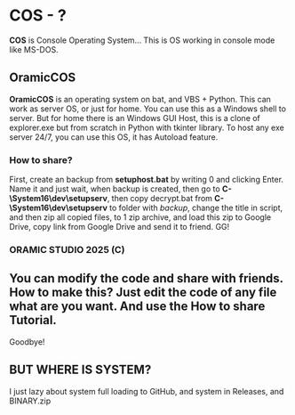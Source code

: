 # COS - ?
**COS** is Console Operating System... This is OS working in console mode like MS-DOS. 

## OramicCOS
**OramicCOS** is an operating system on bat, and VBS + Python. This can work as server OS, or just for home. 
You can use this as a Windows shell to server. But for home there is an Windows GUI Host, this is a clone of explorer.exe but from scratch in Python with 
tkinter library. To host any exe server 24/7, you can use this OS, it has Autoload feature. 

### How to share?
First, create an backup from **setuphost.bat** by writing 0 and clicking Enter. Name it and just wait, when backup is created,
then go to **C-\System16\dev\setupserv**, then copy decrypt.bat from **C-\System16\dev\setupserv** to folder with *backup*, change the title in script, 
and then zip all copied files, to 1 zip archive, and load this zip to Google Drive, copy link from Google Drive and send it to friend. GG!

### ORAMIC STUDIO 2025 (C)

## You can modify the code and share with friends. How to make this? Just edit the code of any file what are you want. And use the **How to share** Tutorial.
Goodbye! 

## BUT WHERE IS SYSTEM?
I just lazy about system full loading to GitHub, and system in Releases, and BINARY.zip
